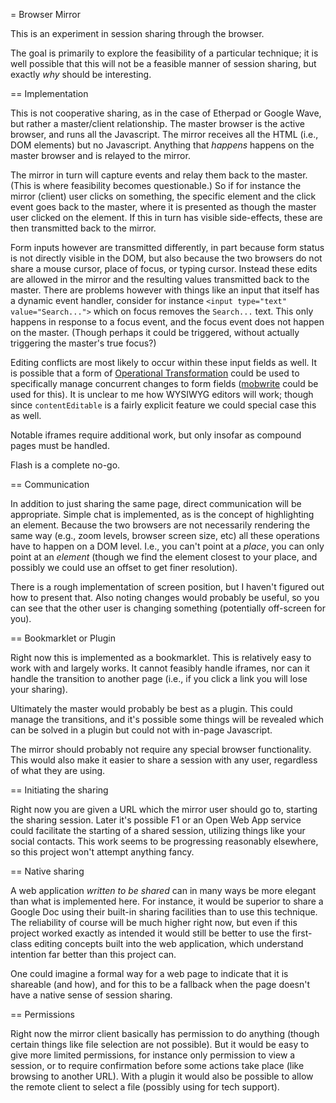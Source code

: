 = Browser Mirror

This is an experiment in session sharing through the browser.

The goal is primarily to explore the feasibility of a particular technique; it is well possible that this will not be a feasible manner of session sharing, but exactly *why* should be interesting.

== Implementation

This is not cooperative sharing, as in the case of Etherpad or Google Wave, but rather a master/client relationship.  The master browser is the active browser, and runs all the Javascript.  The mirror receives all the HTML (i.e., DOM elements) but no Javascript.  Anything that *happens* happens on the master browser and is relayed to the mirror.

The mirror in turn will capture events and relay them back to the master.  (This is where feasibility becomes questionable.)  So if for instance the mirror (client) user clicks on something, the specific element and the click event goes back to the master, where it is presented as though the master user clicked on the element.  If this in turn has visible side-effects, these are then transmitted back to the mirror.

Form inputs however are transmitted differently, in part because form status is not directly visible in the DOM, but also because the two browsers do not share a mouse cursor, place of focus, or typing cursor.  Instead these edits are allowed in the mirror and the resulting values transmitted back to the master.  There are problems however with things like an input that itself has a dynamic event handler, consider for instance `<input type="text" value="Search...">` which on focus removes the `Search...` text.  This only happens in response to a focus event, and the focus event does not happen on the master.  (Though perhaps it could be triggered, without actually triggering the master's true focus?)

Editing conflicts are most likely to occur within these input fields as well.  It is possible that a form of [Operational Transformation](http://en.wikipedia.org/wiki/Operational_transformation) could be used to specifically manage concurrent changes to form fields ([mobwrite](http://code.google.com/p/google-mobwrite/) could be used for this).  It is unclear to me how WYSIWYG editors will work; though since `contentEditable` is a fairly explicit feature we could special case this as well.

Notable iframes require additional work, but only insofar as compound pages must be handled.

Flash is a complete no-go.

== Communication

In addition to just sharing the same page, direct communication will be appropriate.  Simple chat is implemented, as is the concept of highlighting an element.  Because the two browsers are not necessarily rendering the same way (e.g., zoom levels, browser screen size, etc) all these operations have to happen on a DOM level.  I.e., you can't point at a *place*, you can only point at an *element* (though we find the element closest to your place, and possibly we could use an offset to get finer resolution).

There is a rough implementation of screen position, but I haven't figured out how to present that.  Also noting changes would probably be useful, so you can see that the other user is changing something (potentially off-screen for you).

== Bookmarklet or Plugin

Right now this is implemented as a bookmarklet.  This is relatively easy to work with and largely works.  It cannot feasibly handle iframes, nor can it handle the transition to another page (i.e., if you click a link you will lose your sharing).

Ultimately the master would probably be best as a plugin.  This could manage the transitions, and it's possible some things will be revealed which can be solved in a plugin but could not with in-page Javascript.

The mirror should probably not require any special browser functionality.  This would also make it easier to share a session with any user, regardless of what they are using.

== Initiating the sharing

Right now you are given a URL which the mirror user should go to, starting the sharing session.  Later it's possible F1 or an Open Web App service could facilitate the starting of a shared session, utilizing things like your social contacts.  This work seems to be progressing reasonably elsewhere, so this project won't attempt anything fancy.

== Native sharing

A web application *written to be shared* can in many ways be more elegant than what is implemented here.  For instance, it would be superior to share a Google Doc using their built-in sharing facilities than to use this technique.  The reliability of course will be much higher right now, but even if this project worked exactly as intended it would still be better to use the first-class editing concepts built into the web application, which understand intention far better than this project can.

One could imagine a formal way for a web page to indicate that it is shareable (and how), and for this to be a fallback when the page doesn't have a native sense of session sharing.

== Permissions

Right now the mirror client basically has permission to do anything (though certain things like file selection are not possible).  But it would be easy to give more limited permissions, for instance only permission to view a session, or to require confirmation before some actions take place (like browsing to another URL).  With a plugin it would also be possible to allow the remote client to select a file (possibly using for tech support).

